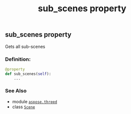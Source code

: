 ﻿---
title: sub_scenes property
second_title: Aspose.3D for Python via .NET API References
description: 
type: docs
weight: 230
url: /python-net/aspose.threed/scene/sub_scenes/
is_root: false
---

## sub_scenes property


Gets all sub-scenes
### Definition:
```python
@property
def sub_scenes(self):
    ...
```

### See Also
* module [`aspose.threed`](../../)
* class [`Scene`](/3d/python-net/aspose.threed/scene)
